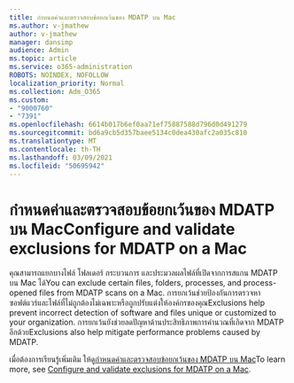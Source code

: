 ```yaml
---
title: กําหนดค่าและตรวจสอบข้อยกเว้นของ MDATP บน Mac
ms.author: v-jmathew
author: v-jmathew
manager: dansimp
audience: Admin
ms.topic: article
ms.service: o365-administration
ROBOTS: NOINDEX, NOFOLLOW
localization_priority: Normal
ms.collection: Adm_O365
ms.custom:
- "9000760"
- "7391"
ms.openlocfilehash: 6614b017b6ef0aa71ef75887588d796d0d491279
ms.sourcegitcommit: bd6a9cb5d357baee5134c0dea430afc2a035c810
ms.translationtype: MT
ms.contentlocale: th-TH
ms.lasthandoff: 03/09/2021
ms.locfileid: "50695942"
---
```

# <a name="configure-and-validate-exclusions-for-mdatp-on-a-mac"></a><span data-ttu-id="c78b9-102">กําหนดค่าและตรวจสอบข้อยกเว้นของ MDATP บน Mac</span><span class="sxs-lookup"><span data-stu-id="c78b9-102">Configure and validate exclusions for MDATP on a Mac</span></span>

<span data-ttu-id="c78b9-103">คุณสามารถแยกบางไฟล์ โฟลเดอร์ กระบวนการ และประมวลผลไฟล์ที่เปิดจากการสแกน MDATP บน Mac ได้</span><span class="sxs-lookup"><span data-stu-id="c78b9-103">You can exclude certain files, folders, processes, and process-opened files from MDATP scans on a Mac.</span></span> <span data-ttu-id="c78b9-104">การยกเว้นช่วยป้องกันการตรวจหาซอฟต์แวร์และไฟล์ที่ไม่ถูกต้องไม่เฉพาะหรือถูกปรับแต่งให้องค์กรของคุณ</span><span class="sxs-lookup"><span data-stu-id="c78b9-104">Exclusions help prevent incorrect detection of software and files unique or customized to your organization.</span></span> <span data-ttu-id="c78b9-105">การยกเว้นยังช่วยลดปัญหาด้านประสิทธิภาพการคํานวณที่เกิดจาก MDATP อีกด้วย</span><span class="sxs-lookup"><span data-stu-id="c78b9-105">Exclusions also help mitigate performance problems caused by MDATP.</span></span>

<span data-ttu-id="c78b9-106">เมื่อต้องการเรียนรู้เพิ่มเติม ให้ดู[กําหนดค่าและตรวจสอบข้อยกเว้นของ MDATP บน Mac](https://go.microsoft.com/fwlink/?linkid=2144616)</span><span class="sxs-lookup"><span data-stu-id="c78b9-106">To learn more, see [Configure and validate exclusions for MDATP on a Mac](https://go.microsoft.com/fwlink/?linkid=2144616).</span></span>
